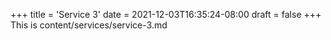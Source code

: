 +++
title = 'Service 3'
date = 2021-12-03T16:35:24-08:00
draft = false
+++
This is content/services/service-3.md
